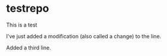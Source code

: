 # testrepo
This is a test

I've just added a modification (also called a change) to the line.

Added a third line.